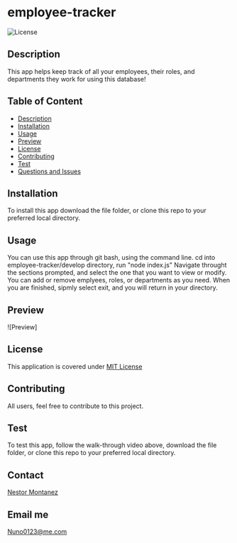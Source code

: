 # employee-tracker

  ![License](https://img.shields.io/badge/License-MIT%20License-blue.svg) 
  
## Description
This app helps keep track of all your employees, their roles, and departments they work for using this database!


## Table of Content
  - [Description](#description)
  - [Installation](#installation)
  - [Usage](#usage)
  - [Preview](#preview)
  - [License](#license)
  - [Contributing](#contributing)
  - [Test](#test)
  - [Questions and Issues](#questions-and-issues)

## Installation
  
  To install this app download the file folder, or clone this repo to your preferred local directory.

## Usage 

You can use this app through git bash, using the command line. cd into employee-tracker/develop directory, run "node index.js" 
Navigate throught the sections prompted, and select the one that you want to view or modify. You can add or remove emplyees, roles, or departments as you need. When you are finished, sipmly select exit, and you will return in your directory.

## Preview 
![Preview]

## License 
  
  This application is covered under [MIT License](https://choosealicense.com/licenses/mit/)

## Contributing 
  
  All users, feel free to contribute to this project.

## Test 

To test this app, follow the walk-through video above, download the file folder, or clone this repo to your preferred local directory.

## Contact 
[Nestor Montanez](https://github.com/Nuno0123)

## Email me 
 [Nuno0123@me.com](mailto:Nuno0123@me.com)


